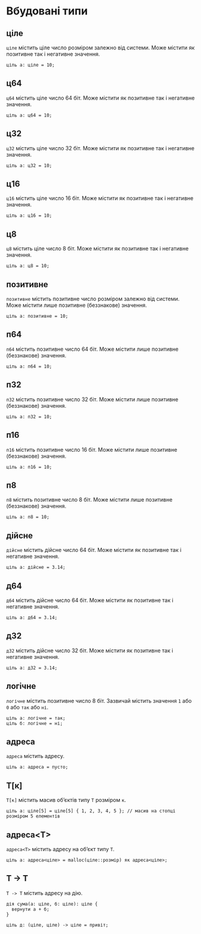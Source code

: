 # Вбудовані типи

## ціле

`ціле` містить ціле число розміром залежно від системи. Може містити як позитивне так і негативне значення.

```ціль
ціль а: ціле = 10;
```

## ц64

`ц64` містить ціле число 64 біт. Може містити як позитивне так і негативне значення.

```ціль
ціль а: ц64 = 10;
```

## ц32

`ц32` містить ціле число 32 біт. Може містити як позитивне так і негативне значення.

```ціль
ціль а: ц32 = 10;
```

## ц16

`ц16` містить ціле число 16 біт. Може містити як позитивне так і негативне значення.

```ціль
ціль а: ц16 = 10;
```

## ц8

`ц8` містить ціле число 8 біт. Може містити як позитивне так і негативне значення.

```ціль
ціль а: ц8 = 10;
```

## позитивне

`позитивне` містить позитивне число розміром залежно від системи. Може містити лише позитивне (беззнакове) значення.

```ціль
ціль а: позитивне = 10;
```

## п64

`п64` містить позитивне число 64 біт. Може містити лише позитивне (беззнакове) значення.

```ціль
ціль а: п64 = 10;
```

## п32

`п32` містить позитивне число 32 біт. Може містити лише позитивне (беззнакове) значення.

```ціль
ціль а: п32 = 10;
```

## п16

`п16` містить позитивне число 16 біт. Може містити лише позитивне (беззнакове) значення.

```ціль
ціль а: п16 = 10;
```

## п8

`п8` містить позитивне число 8 біт. Може містити лише позитивне (беззнакове) значення.

```ціль
ціль а: п8 = 10;
```

## дійсне

`дійсне` містить дійсне число 64 біт. Може містити як позитивне так і негативне значення.

```ціль
ціль а: дійсне = 3.14;
```

## д64

`д64` містить дійсне число 64 біт. Може містити як позитивне так і негативне значення.

```ціль
ціль а: д64 = 3.14;
```

## д32

`д32` містить дійсне число 32 біт. Може містити як позитивне так і негативне значення.

```ціль
ціль а: д32 = 3.14;
```

## логічне

`логічне` містить позитивне число 8 біт. Зазвичай містить значення `1` або `0` або `так` або `ні`.

```ціль
ціль а: логічне = так;
ціль б: логічне = ні;
```

## адреса

`адреса` містить адресу.

```ціль
ціль а: адреса = пусто;
```

## Т[к]

`Т[к]` містить масив обʼєктів типу `Т` розміром `к`.

```ціль
ціль а: ціле[5] = ціле[5] { 1, 2, 3, 4, 5 }; // масив на стопці розміром 5 елементів
```

## адреса<Т>

`адреса<Т>` містить адресу на обʼєкт типу `Т`.

```ціль
ціль а: адреса<ціле> = malloc(ціле::розмір) як адреса<ціле>;
```

## Т -> Т

`Т -> Т` містить адресу на дію.

```ціль
дія сума(а: ціле, б: ціле): ціле {
  вернути а + б;          
}

ціль д: (ціле, ціле) -> ціле = привіт;
```
